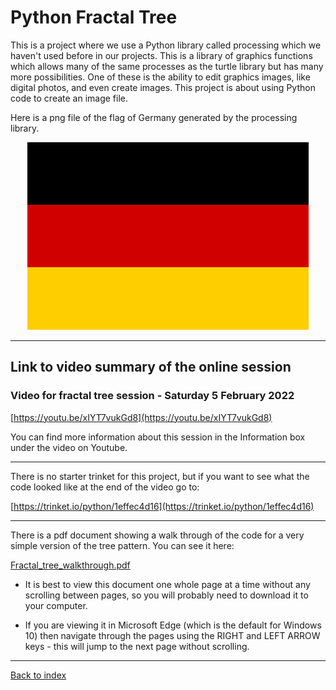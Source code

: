 # Python Fractal Tree

This is a project where we use a Python library called processing which we haven't used before in our projects. This is a library of graphics functions which allows many of the same processes as the turtle library but has many more possibilities. One of these is the ability to edit graphics images, like digital photos, and even create images. This project is about using Python code to create an image file.

Here is a png file of the flag of Germany generated by the processing library.

<p align="center">
  <img src="germany.png">
</p>

---
## Link to video summary of the online session

### Video for fractal tree session - Saturday 5 February 2022

[https://youtu.be/xIYT7vukGd8](https://youtu.be/xIYT7vukGd8)

You can find more information about this session in the Information box under the video on Youtube.

---
There is no starter trinket for this project, but if you want to see what the code looked like at the end of the video go to:

[https://trinket.io/python/1effec4d16](https://trinket.io/python/1effec4d16)

---
There is a pdf document showing a walk through of the code for a very simple version of the tree pattern. You can see it here:

[Fractal_tree_walkthrough.pdf](Fractal_tree_walkthrough.pdf)

* It is best to view this document one whole page at a time without any scrolling between pages, so you will probably need to download it to your computer.

* If you are viewing it in Microsoft Edge (which is the default for Windows 10) then navigate through the pages using the RIGHT and LEFT ARROW keys - this will jump to the next page without scrolling.

---
[Back to index](README.md)
